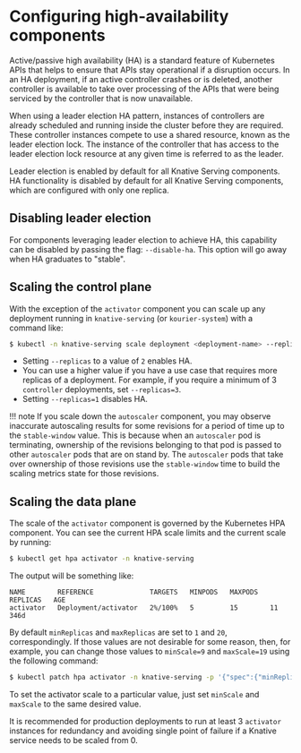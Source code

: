 # Configuring high-availability components

Active/passive high availability (HA) is a standard feature of Kubernetes APIs that helps to ensure that APIs stay operational if a disruption occurs. In an HA deployment, if an active controller crashes or is deleted, another controller is available to take over processing of the APIs that were being serviced by the controller that is now unavailable.

When using a leader election HA pattern, instances of controllers are already scheduled and running inside the cluster before they are required. These controller instances compete to use a shared resource, known as the leader election lock. The instance of the controller that has access to the leader election lock resource at any given time is referred to as the leader.

Leader election is enabled by default for all Knative Serving components.
HA functionality is disabled by default for all Knative Serving components, which are configured with only one replica.

## Disabling leader election

For components leveraging leader election to achieve HA, this capability can be disabled by passing the flag: `--disable-ha`.  This option will go away when HA graduates to "stable".

## Scaling the control plane

With the exception of the `activator` component you can scale up any deployment running in `knative-serving` (or `kourier-system`) with a command like:

```bash
$ kubectl -n knative-serving scale deployment <deployment-name> --replicas=2
```

- Setting `--replicas` to a value of `2` enables HA.
- You can use a higher value if you have a use case that requires more replicas of a deployment. For example, if you require a minimum of 3 `controller` deployments, set `--replicas=3`.
- Setting `--replicas=1` disables HA.

!!! note
    If you scale down the `autoscaler` component, you may observe inaccurate autoscaling results for some revisions for a period of time up to the `stable-window` value. This is because when an `autoscaler` pod is terminating, ownership of the revisions belonging to that pod is passed to other `autoscaler` pods that are on stand by. The `autoscaler` pods that take over ownership of those revisions use the `stable-window` time to build the scaling metrics state for those revisions.

## Scaling the data plane

The scale of the `activator` component is governed by the Kubernetes HPA component. You can see the current HPA scale limits and the current scale by running:

```bash
$ kubectl get hpa activator -n knative-serving
```

The output will be something like:

```{ .bash .no-copy }
NAME        REFERENCE              TARGETS   MINPODS   MAXPODS   REPLICAS   AGE
activator   Deployment/activator   2%/100%   5         15        11         346d
```

By default `minReplicas` and `maxReplicas` are set to `1` and `20`, correspondingly. If those values are not desirable for some reason, then, for example, you can change those values to `minScale=9` and `maxScale=19` using the following command:

```bash
$ kubectl patch hpa activator -n knative-serving -p '{"spec":{"minReplicas":9,"maxReplicas":19}}'
```

To set the activator scale to a particular value, just set `minScale` and `maxScale` to the same desired value.

It is recommended for production deployments to run at least 3 `activator` instances for redundancy and avoiding single point of failure if a Knative service needs to be scaled from 0.
